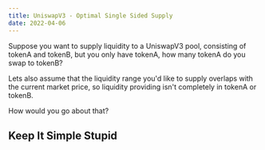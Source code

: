```yaml
---
title: UniswapV3 - Optimal Single Sided Supply
date: 2022-04-06
---
```


Suppose you want to supply liquidity to a UniswapV3 pool, consisting of tokenA and tokenB, but you only have tokenA, how many tokenA do you swap to tokenB?

Lets also assume that the liquidity range you'd like to supply overlaps with the current market price, so liquidity providing isn't completely in tokenA or tokenB.

How would you go about that?

## Keep It Simple Stupid

